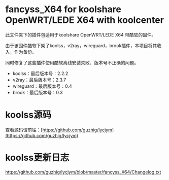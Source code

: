 # fancyss_X64 for koolshare OpenWRT/LEDE X64 with koolcenter

此文件夹下的插件包适用于koolshare OpenWRT/LEDE X64 带酷软的固件。

由于该固件酷软下架了koolss，v2ray，wireguard，brook插件，本项目将其收入，作为备份。

同时修复了这些插件使用酷软离线安装失败、版本号不正确的问题。

 - koolss：最后版本号：2.2.2
 - v2ray：最后版本号：2.3.7
 - wireguard：最后版本号：0.4
 - brook：最后版本号：0.3

# koolss源码
查看源码请前往：[https://github.com/guzhig/lycjym](https://github.com/guzhig/lycjym)

# koolss更新日志
https://github.com/guzhig/lycjym/blob/master/fancyss_X64/Changelog.txt
